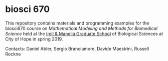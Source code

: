 # biosci 670

This repository contains materials and programming examples for the biosci670 course on *Mathematical Modeling and Methods for Biomedical Science* held at the [Irell & Manella Graduate School](https://www.cityofhope.org/education/irell-and-manella-graduate-school-of-biological-sciences) of Biological Sciences at City of Hope in spring 2019.

Contacts:
Daniel Abler, Sergio Branciamore, Davide Maestrini, Russell Rockne
